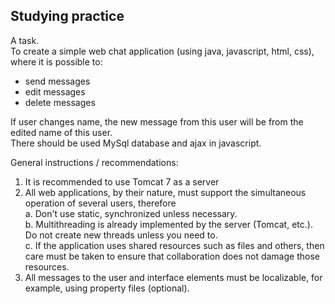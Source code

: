 
## Studying practice

A task.<br>
To create a simple web chat application (using java, javascript, html, css), where it is possible to:<br>
- send messages
- edit messages
- delete messages

If user changes name, the new message from this user will be from the edited name of this user.<br>
There should be used MySql database and ajax in javascript.


General instructions / recommendations:<br>
1. It is recommended to use Tomcat 7 as a server
2. All web applications, by their nature, must support the simultaneous operation of several users, therefore<br>
a. Don't use static, synchronized unless necessary.<br>
b. Multithreading is already implemented by the server (Tomcat, etc.). Do not create new threads unless you need to.<br>
c. If the application uses shared resources such as files and others, then care must be taken to ensure that collaboration does not damage those resources.<br>
3. All messages to the user and interface elements must be localizable, for example, using property files (optional).
